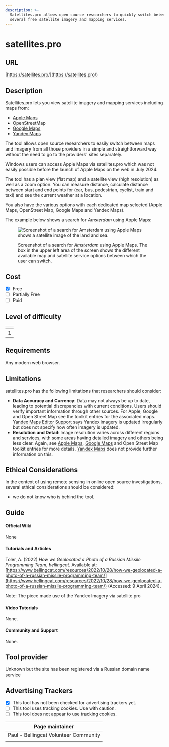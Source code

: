 ```yaml
---
description: >-
  Satellites.pro allows open source researchers to quickly switch between
  several free satellite imagery and mapping services.
---
```


# satellites.pro

## URL

[https://satellites.pro/](https://satellites.pro/)

## Description

Satellites.pro lets you view satellite imagery and mapping services including maps from:&#x20;

* [Apple Maps](https://bellingcat.gitbook.io/toolkit/more/all-tools/apple-maps)
* OpenStreetMap
* [Google Maps](https://bellingcat.gitbook.io/toolkit/more/all-tools/google-maps)
* [Yandex Maps](https://bellingcat.gitbook.io/toolkit/more/all-tools/yandex-maps)

The tool allows open source researchers to easily switch between maps and imagery from all those providers in a simple and straightforward way without the need to go to the providers' sites separately.

Windows users can access Apple Maps via satellites.pro which was not easily possible before the launch of Apple Maps on the web in July 2024.

The tool has a plan view (flat map) and a satellite view (high resolution) as well as a zoom option. You can measure distance, calculate distance between start and end points for (car, bus, pedestrian, cyclist, train and taxi) and see the current weather at a location.

You also have the various options with each dedicated map selected (Apple Maps, OpenStreet Map, Google Maps and Yandex Maps).

The example below shows a search for _Amsterdam_ using Apple Maps:

<figure><img src=".gitbook/assets/Screenshot 2024-06-21 at 11.41.54 AM.png" alt="Screenshot of a search for Amsterdam using Apple Maps shows a satellite image of the land and sea."><figcaption><p>Screenshot of a search for <em>Amsterdam</em> using Apple Maps. The box in the upper left area of the screen shows the different available map and satellite service options between which the user can switch.</p></figcaption></figure>

## Cost

* [x] Free
* [ ] Partially Free
* [ ] Paid

## Level of difficulty

<table><thead><tr><th data-type="rating" data-max="5"></th></tr></thead><tbody><tr><td>1</td></tr></tbody></table>

## Requirements

Any modern web browser.

## Limitations

satellites.pro has the following limitations that researchers should consider:

* **Data Accuracy and Currency**: Data may not always be up to date, leading to potential discrepancies with current conditions. Users should verify important information through other sources. For Apple, Google and Open Street Map see the toolkit entries for the associated maps. [Yandex Maps Editor Support](https://yandex.com/support/mapeditor/sputnik.html) says Yandex imagery is updated irregularly but does not specify how often imagery is updated.
* **Resolution and Detail**: Image resolution varies across different regions and services, with some areas having detailed imagery and others being less clear. Again, see [Apple Maps](https://bellingcat.gitbook.io/toolkit/more/all-tools/apple-maps), [Google Maps](https://bellingcat.gitbook.io/toolkit/more/all-tools/google-maps) and Open Street Map toolkit entries for more details. [Yandex Maps](https://bellingcat.gitbook.io/toolkit/more/all-tools/yandex-maps) does not provide further information on this.   &#x20;

## Ethical Considerations

In the context of using remote sensing in online open source investigations, several ethical considerations should be considered:

* we do not know who is behind the tool.

## Guide

#### Official Wiki

None

#### Tutorials and Articles

Toler, A. (2022) _How we Geolocated a Photo of a Russian Missile Programming Team_, _bellingcat_. Available at: [https://www.bellingcat.com/resources/2022/10/28/how-we-geolocated-a-photo-of-a-russian-missile-programming-team/](https://www.bellingcat.com/resources/2022/10/28/how-we-geolocated-a-photo-of-a-russian-missile-programming-team/) (Accessed: 9 April 2024).

Note: The piece made use of the Yandex Imagery via satellite.pro

#### Video Tutorials

None.

#### Community and Support

None.

## Tool provider

Unknown but the site has been registered via a Russian domain name service

## Advertising Trackers

* [x] This tool has not been checked for advertising trackers yet.
* [ ] This tool uses tracking cookies. Use with caution.
* [ ] This tool does not appear to use tracking cookies.

| Page maintainer                       |
| ------------------------------------- |
| Paul - Bellingcat Volunteer Community |
|                                       |


